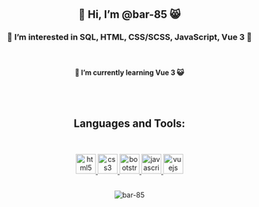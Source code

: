 <h2 align="center"> 👋 Hi, I’m @bar-85 😸</h2>
<h3 align="center"> 👀 I’m interested in SQL, HTML, CSS/SCSS, JavaScript, Vue 3 🤔</h3>
<br />
<h4 align="center"> 🌱 I’m currently learning Vue 3 😺</h4>
<br />
<br />
 <h2 align="center"> Languages and Tools: </h2>
<br />

 <p align="center"><a href="https://www.w3.org/html/" target="_blank"> <img src="https://img.icons8.com/dusk/64/000000/html-5.png" alt="html5" width="40" height="40"/> </a><a href="https://www.w3schools.com/css/" target="_blank"> <img src="https://img.icons8.com/color/48/000000/css3.png" alt="css3" width="40" height="40"/> </a><a href="https://getbootstrap.com" target="_blank"> <img src="https://img.icons8.com/color/48/000000/bootstrap.png" alt="bootstrap" width="40" height="40"/> </a><a href="https://developer.mozilla.org/en-US/docs/Web/JavaScript" target="_blank"> <img src="https://img.icons8.com/color/48/000000/javascript.png" alt="javascript" width="40" height="40"/> </a><a href="https://vuejs.org/" target="_blank"> <img src="https://img.icons8.com/color/48/000000/vue-js.png" alt="vuejs" width="40" height="40"/> </a>
<br />
<br />
<p align="center"><img src="https://github-readme-stats.vercel.app/api/top-langs/?username=bar-85&layout=compact" alt="bar-85" /></p>
<br />

<!---
bar-85/bar-85 is a ✨ special ✨ repository because its `README.md` (this file) appears on your GitHub profile.
You can click the Preview link to take a look at your changes.
--->
